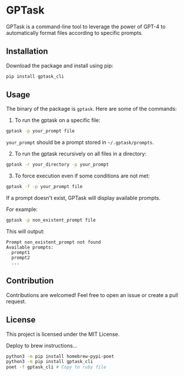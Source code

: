 # GPTask

GPTask is a command-line tool to leverage the power of GPT-4 to automatically format files according to specific prompts.

## Installation

Download the package and install using pip:

```sh
pip install gptask_cli
```

## Usage

The binary of the package is `gptask`. Here are some of the commands:

1. To run the gptask on a specific file:

```sh
gptask -p your_prompt file
```

`your_prompt` should be a prompt stored in `~/.gptask/prompts`.

2. To run the gptask recursively on all files in a directory:

```sh
gptask -r your_directory -p your_prompt
```

3. To force execution even if some conditions are not met:

```sh
gptask -f -p your_prompt file
```

If a prompt doesn't exist, GPTask will display available prompts.

For example:

```sh
gptask -p non_existent_prompt file
```

This will output:

```
Prompt non_existent_prompt not found
Available prompts:
  prompt1
  prompt2
  ...
```

## Contribution

Contributions are welcomed! Feel free to open an issue or create a pull request.

## License

This project is licensed under the MIT License.

Deploy to brew instructions...

```bash
python3 -m pip install homebrew-pypi-poet
python3 -m pip install gptask_cli
poet -f gptask_cli # Copy to ruby file
```

